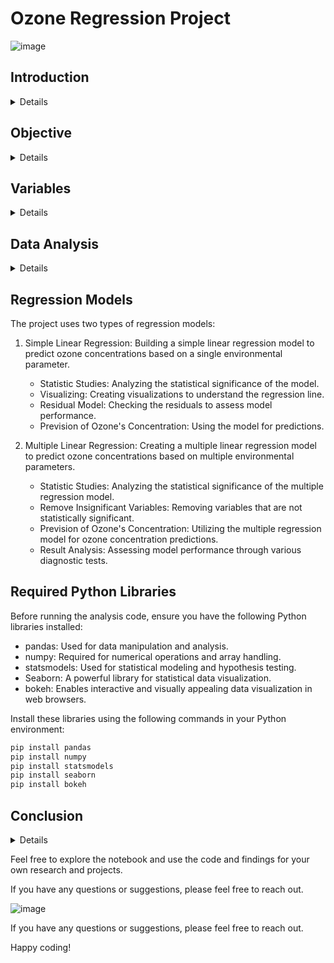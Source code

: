 # Ozone Regression Project

![image](https://github.com/IbLahlou/Regression-Project/assets/105231126/ab8b4db4-2e30-41d7-a7ab-a05149154e93)


## Introduction

<details>
Studying the correlation between ozone levels and various environmental parameters such as temperature, rain, wind, and natural factors is crucial for understanding the impact of these factors on air quality. Ozone, a major component of smog, is a harmful air pollutant that can have negative effects on human health and the environment. This project aims to analyze the relationship between ozone levels and environmental parameters using statistical techniques and develop insights to improve air quality and reduce ozone pollution.
</details>

## Objective

<details>
The main objective of this project is to analyze the correlation between ozone levels and various environmental parameters. By collecting and analyzing data over time, we aim to identify patterns and relationships between ozone levels and factors like temperature, wind, cloud cover, and rain. This analysis will help us gain insights into the underlying causes of ozone pollution and contribute to the development of strategies to mitigate its adverse effects.
</details>

## Variables

<details>
The dataset used in this project contains the following variables:

- MaxO3: Maximum value of ozone observed over a day.
- T9, T12, T15: Temperatures recorded at 9 AM, 12 PM, and 3 PM, respectively.
- Ne9, Ne12, Ne15: Cloud cover measured at 9 AM, 12 PM, and 3 PM.
- Vx9, Vx12, Vx15: East-west wind components measured at 9 AM, 12 PM, and 3 PM.
- MaxO3V: Maximum ozone level observed on the previous day.
- Wind: Wind direction at 12:00 noon.
- Rain: Presence or absence of rain.
</details>

## Data Analysis

<details>
The project follows the below steps for data analysis:

1. Data Importation: Importing the dataset into the analysis environment.
2. Data Cleaning: Preprocessing the data to handle missing values and outliers.
3. Summarize the Data: Obtaining descriptive statistics and gaining initial insights.
4. Visualize the Data: Creating visualizations to understand the relationships between variables.
5. Identify Outliers & Anomalies: Identifying and handling any outliers or anomalies in the data.
6. Test for Relationships: Using statistical tests to identify significant relationships between ozone levels and environmental parameters.
7. Hypothesis: Formulating hypotheses about the factors influencing ozone levels.
8. Realizing Regression: Implementing linear regression models to predict ozone concentrations.
</details>

## Regression Models

The project uses two types of regression models:

1. Simple Linear Regression: Building a simple linear regression model to predict ozone concentrations based on a single environmental parameter.
   - Statistic Studies: Analyzing the statistical significance of the model.
   - Visualizing: Creating visualizations to understand the regression line.
   - Residual Model: Checking the residuals to assess model performance.
   - Prevision of Ozone's Concentration: Using the model for predictions.

2. Multiple Linear Regression: Creating a multiple linear regression model to predict ozone concentrations based on multiple environmental parameters.
   - Statistic Studies: Analyzing the statistical significance of the multiple regression model.
   - Remove Insignificant Variables: Removing variables that are not statistically significant.
   - Prevision of Ozone's Concentration: Utilizing the multiple regression model for ozone concentration predictions.
   - Result Analysis: Assessing model performance through various diagnostic tests.

## Required Python Libraries

Before running the analysis code, ensure you have the following Python libraries installed:

- pandas: Used for data manipulation and analysis.
- numpy: Required for numerical operations and array handling.
- statsmodels: Used for statistical modeling and hypothesis testing.
- Seaborn: A powerful library for statistical data visualization.
- bokeh: Enables interactive and visually appealing data visualization in web browsers.

Install these libraries using the following commands in your Python environment:

```bash
pip install pandas
pip install numpy
pip install statsmodels
pip install seaborn
pip install bokeh
```

## Conclusion

<details>
The regression analysis will provide valuable insights into the correlation between ozone levels and various environmental parameters. By understanding these relationships, we can develop predictive models for ozone concentrations and potentially study the impact of ozone pollution on air quality, human health, and the environment. The `Linear_Regression_Notebook.ipynb` contains the detailed step-by-step implementation of the project.



</details>

Feel free to explore the notebook and use the code and findings for your own research and projects.

If you have any questions or suggestions, please feel free to reach out.


![image](https://github.com/IbLahlou/Regression-Project/assets/105231126/e1abee39-4069-4482-ab8e-e2505a81740c)


If you have any questions or suggestions, please feel free to reach out.

Happy coding!
